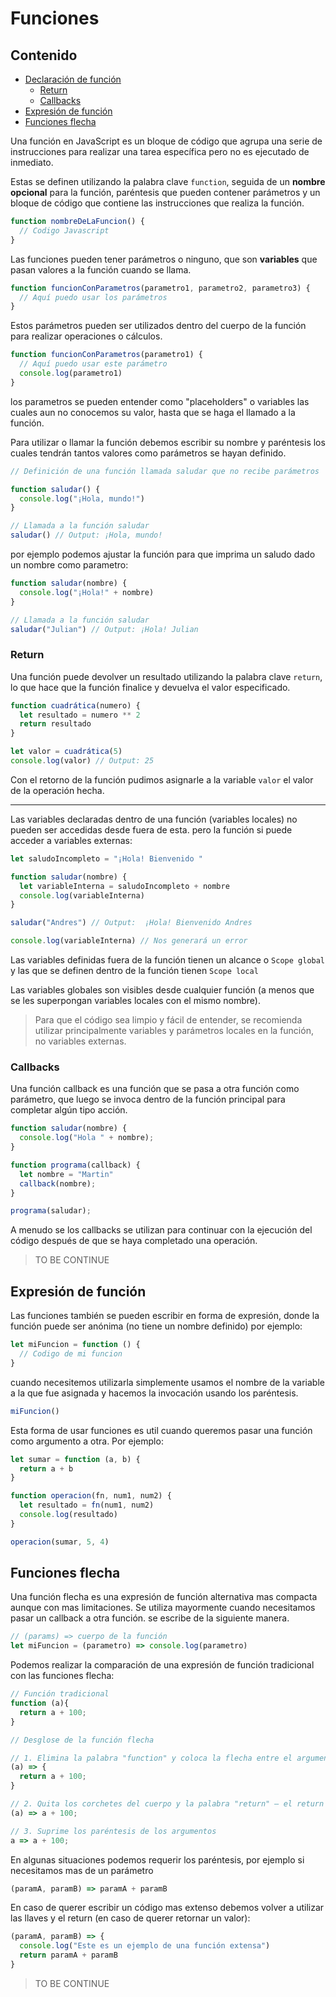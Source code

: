 # Funciones

## Contenido

- [Declaración de función](#id1)
  - [Return](#id2)
  - [Callbacks](#id3)
- [Expresión de función](#id4)
- [Funciones flecha](#id5)

Una función en JavaScript es un bloque de código que agrupa una serie de instrucciones para realizar una tarea específica pero no es ejecutado de inmediato.

<a name="id1"></a>
Estas se definen utilizando la palabra clave `function`, seguida de un **nombre opcional** para la función, paréntesis que pueden contener parámetros y un bloque de código que contiene las instrucciones que realiza la función.

```js
function nombreDeLaFuncion() {
  // Codigo Javascript
}
```

Las funciones pueden tener parámetros o ninguno, que son **variables** que pasan valores a la función cuando se llama.

```js
function funcionConParametros(parametro1, parametro2, parametro3) {
  // Aquí puedo usar los parámetros
}
```

Estos parámetros pueden ser utilizados dentro del cuerpo de la función para realizar operaciones o cálculos.

```js
function funcionConParametros(parametro1) {
  // Aquí puedo usar este parámetro
  console.log(parametro1)
}
```

los parametros se pueden entender como "placeholders" o variables las cuales aun no conocemos su valor, hasta que se haga el llamado a la función.

Para utilizar o llamar la función debemos escribir su nombre y paréntesis los cuales tendrán tantos valores como parámetros se hayan definido.

```js
// Definición de una función llamada saludar que no recibe parámetros

function saludar() {
  console.log("¡Hola, mundo!")
}

// Llamada a la función saludar
saludar() // Output: ¡Hola, mundo!
```

por ejemplo podemos ajustar la función para que imprima un saludo dado un nombre como parametro:

```js
function saludar(nombre) {
  console.log("¡Hola!" + nombre)
}

// Llamada a la función saludar
saludar("Julian") // Output: ¡Hola! Julian
```

### Return<a name="id2"></a>

Una función puede devolver un resultado utilizando la palabra clave `return`, lo que hace que la función finalice y devuelva el valor especificado.

```js
function cuadrática(numero) {
  let resultado = numero ** 2
  return resultado
}

let valor = cuadrática(5)
console.log(valor) // Output: 25
```

Con el retorno de la función pudimos asignarle a la variable `valor` el valor de la operación hecha.

---

Las variables declaradas dentro de una función (variables locales) no pueden ser accedidas desde fuera de esta. pero la función si puede acceder a variables externas:

```js
let saludoIncompleto = "¡Hola! Bienvenido "

function saludar(nombre) {
  let variableInterna = saludoIncompleto + nombre
  console.log(variableInterna)
}

saludar("Andres") // Output:  ¡Hola! Bienvenido Andres

console.log(variableInterna) // Nos generará un error
```

Las variables definidas fuera de la función tienen un alcance o `Scope global` y las que se definen dentro de la función tienen `Scope local`

Las variables globales son visibles desde cualquier función (a menos que se les superpongan variables locales con el mismo nombre).

> Para que el código sea limpio y fácil de entender, se recomienda utilizar principalmente variables y parámetros locales en la función, no variables externas.

### Callbacks<a name="id3"></a>

Una función callback es una función que se pasa a otra función como parámetro, que luego se invoca dentro de la función principal para completar algún tipo acción.

```js
function saludar(nombre) {
  console.log("Hola " + nombre);
}

function programa(callback) {
  let nombre = "Martin"
  callback(nombre);
}

programa(saludar);
```

A menudo se los callbacks se utilizan para continuar con la ejecución del código después de que se haya completado una operación.

>TO BE CONTINUE

## Expresión de función<a name="id4"></a>

Las funciones también se pueden escribir en forma de expresión, donde la función puede ser anónima (no tiene un nombre definido) por ejemplo:

```js
let miFuncion = function () {
  // Codigo de mi funcion
}
```

cuando necesitemos utilizarla simplemente usamos el nombre de la variable a la que fue asignada y hacemos la invocación usando los paréntesis.

```js
miFuncion()
```

Esta forma de usar funciones es util cuando queremos pasar una función como argumento a otra. Por ejemplo:

```js
let sumar = function (a, b) {
  return a + b
}

function operacion(fn, num1, num2) {
  let resultado = fn(num1, num2)
  console.log(resultado)
}

operacion(sumar, 5, 4)
```

## Funciones flecha<a name="id5"></a>

Una función flecha es una expresión de función alternativa mas compacta aunque con mas limitaciones. Se utiliza mayormente cuando necesitamos pasar un callback a otra función. se escribe de la siguiente manera.

```js
// (params) => cuerpo de la función
let miFuncion = (parametro) => console.log(parametro)
```

Podemos realizar la comparación de una expresión de función tradicional con las funciones flecha:

```js
// Función tradicional
function (a){
  return a + 100;
}

// Desglose de la función flecha

// 1. Elimina la palabra "function" y coloca la flecha entre el argumento y el corchete de apertura.
(a) => {
  return a + 100;
}

// 2. Quita los corchetes del cuerpo y la palabra "return" — el return está implícito.
(a) => a + 100;

// 3. Suprime los paréntesis de los argumentos
a => a + 100;
```

En algunas situaciones podemos requerir los paréntesis, por ejemplo si necesitamos mas de un parámetro

```js
(paramA, paramB) => paramA + paramB
```

En caso de querer escribir un código mas extenso debemos volver a utilizar las llaves y el return (en caso de querer retornar un valor):

```js
(paramA, paramB) => {
  console.log("Este es un ejemplo de una función extensa")
  return paramA + paramB
}
```

> TO BE CONTINUE
